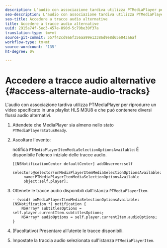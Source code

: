 ```yaml
---
description: L'audio con associazione tardiva utilizza PTMediaPlayer per riprodurre un video specificato in una playlist HLS M3U8 e che può contenere diversi flussi audio alternativi.
seo-description: L'audio con associazione tardiva utilizza PTMediaPlayer per riprodurre un video specificato in una playlist HLS M3U8 e che può contenere diversi flussi audio alternativi.
seo-title: Accedere a tracce audio alternative
title: Accedere a tracce audio alternative
uuid: 2915a74f-5ec3-457e-890d-5c79be39f37a
translation-type: tm+mt
source-git-commit: 557f42cd9a6f356aa99e13386d9e8d65e043a6af
workflow-type: tm+mt
source-wordcount: '135'
ht-degree: 0%

---
```



# Accedere a tracce audio alternative {#access-alternate-audio-tracks}

L&#39;audio con associazione tardiva utilizza PTMediaPlayer per riprodurre un video specificato in una playlist HLS M3U8 e che può contenere diversi flussi audio alternativi.

1. Attendete che MediaPlayer sia almeno nello stato `PTMediaPlayerStatusReady`.
1. Ascoltare l&#39;evento:

   notifica `PTMediaPlayerItemMediaSelectionOptionsAvailable`: È disponibile l&#39;elenco iniziale delle tracce audio.

   ```
   [[NSNotificationCenter defaultCenter] addObserver:self 
        selector:@selector(onMediaPlayerItemMediaSelectionOptionsAvailable:) 
        name:PTMediaPlayerItemMediaSelectionOptionsAvailable  
        object:self.player];
   ```

1. Ottenete le tracce audio disponibili dall&#39;istanza `PTMediaPlayerItem`.

   ```
   - (void) onMediaPlayerItemMediaSelectionOptionsAvailable:(NSNotification *) notification { 
       NSArray* subtitlesOptions = self.player.currentItem.subtitlesOptions; 
       NSArray* audioOptions = self.player.currentItem.audioOptions; 
   }
   ```

1. (Facoltativo) Presentare all’utente le tracce disponibili.
1. Impostate la traccia audio selezionata sull&#39;istanza `PTMediaPlayerItem`.
